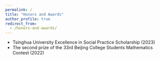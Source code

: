 ```yaml
---
permalink: /
title: "Honors and Awards"
author_profile: true
redirect_from: 
  - /honors-and-awards/
---
```

- Tsinghua University Excellence in Social Practice Scholarship (2023)
- The second prize of the 33rd Beijing College Students Mathematics Contest (2022)
